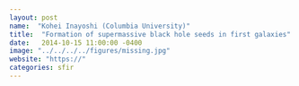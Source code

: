 ```yaml
---
layout: post
name:  "Kohei Inayoshi (Columbia University)"
title:  "Formation of supermassive black hole seeds in first galaxies"
date:   2014-10-15 11:00:00 -0400
image: "../../../../figures/missing.jpg"
website: "https://"
categories: sfir
---
```


